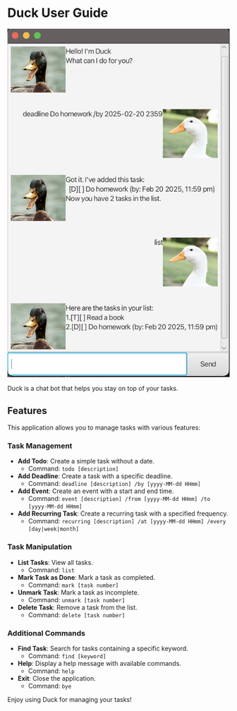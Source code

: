 # Duck User Guide

![Duck Screenshot](./UI.png)

Duck is a chat bot that helps you stay on top of your tasks.
## Features
This application allows you to manage tasks with various features:
### Task Management
- **Add Todo**: Create a simple task without a date.
    - Command: `todo [description]`
- **Add Deadline**: Create a task with a specific deadline.
    - Command: `deadline [description] /by [yyyy-MM-dd HHmm]`
- **Add Event**: Create an event with a start and end time.
    - Command: `event [description] /from [yyyy-MM-dd HHmm] /to [yyyy-MM-dd HHmm]`
- **Add Recurring Task**: Create a recurring task with a specified frequency.
    - Command: `recurring [description] /at [yyyy-MM-dd HHmm] /every [day|week|month]`

### Task Manipulation
- **List Tasks**: View all tasks.
    - Command: `list`
- **Mark Task as Done**: Mark a task as completed.
    - Command: `mark [task number]`
- **Unmark Task**: Mark a task as incomplete.
    - Command: `unmark [task number]`
- **Delete Task**: Remove a task from the list.
    - Command: `delete [task number]`

### Additional Commands
- **Find Task**: Search for tasks containing a specific keyword.
    - Command: `find [keyword]`
- **Help**: Display a help message with available commands.
    - Command: `help`
- **Exit**: Close the application.
    - Command: `bye`

Enjoy using Duck for managing your tasks!